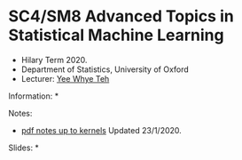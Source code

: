 # SC4/SM8 Advanced Topics in Statistical Machine Learning

* Hilary Term 2020.
* Department of Statistics, University of Oxford
* Lecturer: [Yee Whye Teh](http://www.stats.ox.ac.uk/~teh/)

Information:
*

Notes:
* [pdf notes up to kernels](https://github.com/ywteh/advml2020/blob/master/notes.pdf) Updated 23/1/2020.

Slides:
*

